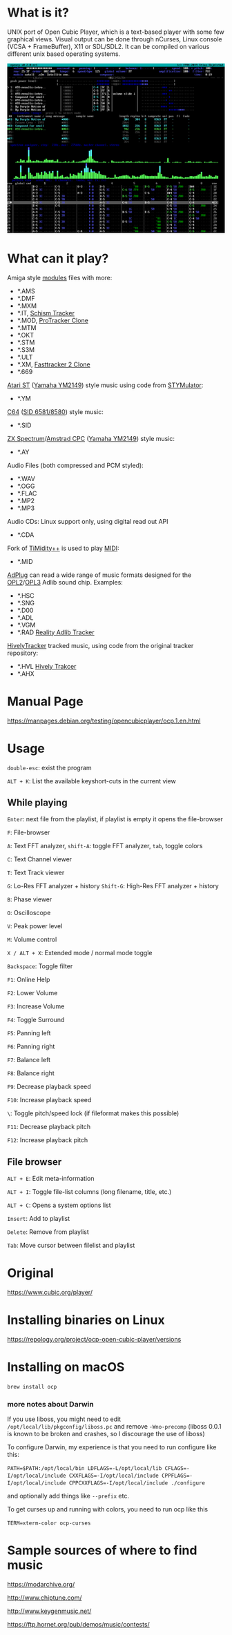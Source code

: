 # What is it?

UNIX port of Open Cubic Player, which is a text-based player with some few graphical views. Visual output can be done through nCurses, Linux console (VCSA + FrameBuffer), X11 or SDL/SDL2. It can be compiled on various different unix based operating systems.

![Screenshot](doc/screenshot-01.png)

# What can it play?

Amiga style [modules](https://en.wikipedia.org/wiki/Module_file) files with more:
- \*.AMS
- \*.DMF
- \*.MXM
- \*.IT, [Schism Tracker](http://schismtracker.org/)
- \*.MOD, [ProTracker Clone](https://github.com/8bitbubsy/pt2-clone)
- \*.MTM
- \*.OKT
- \*.STM
- \*.S3M
- \*.ULT
- \*.XM, [Fasttracker 2 Clone](https://github.com/8bitbubsy/ft2-clone)
- \*.669

[Atari ST](https://en.wikipedia.org/wiki/Atari_ST#Technical_specifications) \([Yamaha YM2149](https://en.wikipedia.org/wiki/General_Instrument_AY-3-8910)\) style music using code from [STYMulator](http://atariarea.krap.pl/stymulator/):
- \*.YM

[C64](https://en.wikipedia.org/wiki/Commodore_64) \([SID 6581/8580](https://en.wikipedia.org/wiki/MOS_Technology_6581)\) style music:
- \*.SID

[ZX Spectrum](https://en.wikipedia.org/wiki/ZX_Spectrum)/[Amstrad CPC](https://en.wikipedia.org/wiki/Amstrad_CPC) \([Yamaha YM2149](https://en.wikipedia.org/wiki/General_Instrument_AY-3-8910)\) style music:
- \*.AY

Audio Files (both compressed and PCM styled):
- \*.WAV
- \*.OGG
- \*.FLAC
- \*.MP2
- \*.MP3

Audio CDs: Linux support only, using digital read out API
- \*.CDA

Fork of [TiMidity++](http://timidity.sourceforge.net/) is used to play [MIDI](https://en.wikipedia.org/wiki/MIDI#General_MIDI):
- \*.MID

[AdPlug](http://adplug.github.io/) can read a wide range of music formats designed for the [OPL2](https://en.wikipedia.org/wiki/Yamaha_YM3812)/[OPL3](https://en.wikipedia.org/wiki/Yamaha_YMF262) Adlib sound chip. Examples:
- \*.HSC
- \*.SNG
- \*.D00
- \*.ADL
- \*.VGM
- \*.RAD [Reality Adlib Tracker](https://www.3eality.com/productions/reality-adlib-tracker)

[HivelyTracker](http://www.hivelytracker.co.uk/) tracked music, using code from the original tracker repository:
- \*.HVL [Hively Trakcer](https://github.com/pete-gordon/hivelytracker)
- \*.AHX

# Manual Page

https://manpages.debian.org/testing/opencubicplayer/ocp.1.en.html

# Usage

`double-esc`: exist the program

`ALT + K`: List the available keyshort-cuts in the current view

## While playing

`Enter`: next file from the playlist, if playlist is empty it opens the file-browser

`F`: File-browser

`A`: Text FFT analyzer, `shift-A`: toggle FFT analyzer, `tab`, toggle colors

`C`: Text Channel viewer

`T`: Text Track viewer

`G`: Lo-Res FFT analyzer + history
`Shift-G`: High-Res FFT analyzer + history

`B`: Phase viewer

`O`: Oscilloscope

`V`: Peak power level

`M`: Volume control

`X / ALT + X`: Extended mode / normal mode toggle

`Backspace`: Toggle filter

`F1`: Online Help

`F2`: Lower Volume

`F3`: Increase Volume

`F4`: Toggle Surround

`F5`: Panning left

`F6`: Panning right

`F7`: Balance left

`F8`: Balance right

`F9`: Decrease playback speed

`F10`: Increase playback speed

`\`: Toggle pitch/speed lock (if fileformat makes this possible)

`F11`: Decrease playback pitch

`F12`: Increase playback pitch

## File browser

`ALT + E`: Edit meta-information

`ALT + I`: Toggle file-list columns (long filename, title, etc.)

`ALT + C`: Opens a system options list

`Insert`: Add to playlist

`Delete`: Remove from playlist

`Tab`: Move cursor between filelist and playlist

# Original

https://www.cubic.org/player/

# Installing binaries on Linux

https://repology.org/project/ocp-open-cubic-player/versions

# Installing on macOS

`brew install ocp`

### more notes about Darwin

If you use liboss, you might need to edit `/opt/local/lib/pkgconfig/liboss.pc` and remove `-Wno-precomp` (liboss 0.0.1 is known to be broken and crashes, so I discourage the use of liboss)

To configure Darwin, my experience is that you need to run configure like this:

`PATH=$PATH:/opt/local/bin LDFLAGS=-L/opt/local/lib CFLAGS=-I/opt/local/include CXXFLAGS=-I/opt/local/include CPPFLAGS=-I/opt/local/include CPPCXXFLAGS=-I/opt/local/include ./configure`

and optionally add things like `--prefix` etc.

To get curses up and running with colors, you need to run ocp like this

`TERM=xterm-color ocp-curses`

# Sample sources of where to find music

https://modarchive.org/

http://www.chiptune.com/

http://www.keygenmusic.net/

https://ftp.hornet.org/pub/demos/music/contests/
